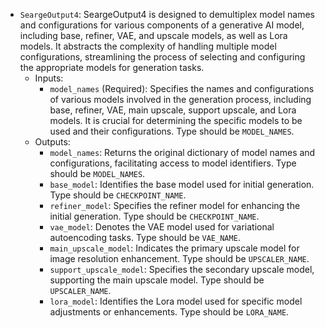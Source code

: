 - `SeargeOutput4`: SeargeOutput4 is designed to demultiplex model names and configurations for various components of a generative AI model, including base, refiner, VAE, and upscale models, as well as Lora models. It abstracts the complexity of handling multiple model configurations, streamlining the process of selecting and configuring the appropriate models for generation tasks.
    - Inputs:
        - `model_names` (Required): Specifies the names and configurations of various models involved in the generation process, including base, refiner, VAE, main upscale, support upscale, and Lora models. It is crucial for determining the specific models to be used and their configurations. Type should be `MODEL_NAMES`.
    - Outputs:
        - `model_names`: Returns the original dictionary of model names and configurations, facilitating access to model identifiers. Type should be `MODEL_NAMES`.
        - `base_model`: Identifies the base model used for initial generation. Type should be `CHECKPOINT_NAME`.
        - `refiner_model`: Specifies the refiner model for enhancing the initial generation. Type should be `CHECKPOINT_NAME`.
        - `vae_model`: Denotes the VAE model used for variational autoencoding tasks. Type should be `VAE_NAME`.
        - `main_upscale_model`: Indicates the primary upscale model for image resolution enhancement. Type should be `UPSCALER_NAME`.
        - `support_upscale_model`: Specifies the secondary upscale model, supporting the main upscale model. Type should be `UPSCALER_NAME`.
        - `lora_model`: Identifies the Lora model used for specific model adjustments or enhancements. Type should be `LORA_NAME`.
